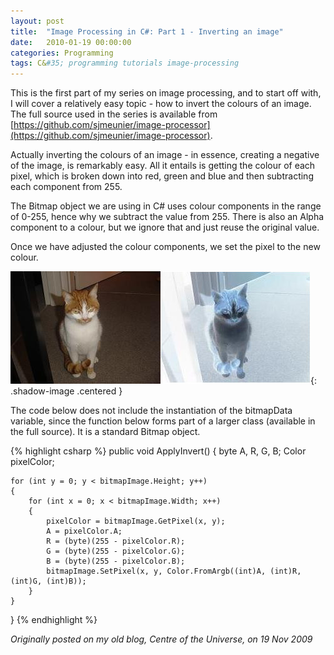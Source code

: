 ```yaml
---
layout: post
title:  "Image Processing in C#: Part 1 - Inverting an image"
date:   2010-01-19 00:00:00
categories: Programming
tags: C&#35; programming tutorials image-processing
---
```


This is the first part of my series on image processing, and to start off with, I will cover a relatively easy topic - how to invert the colours of an image. The full source used in the series is available from [https://github.com/sjmeunier/image-processor](https://github.com/sjmeunier/image-processor).

Actually inverting the colours of an image - in essence, creating a negative of the image, is remarkably easy. All it entails is getting the colour of each pixel, which is broken down into red, green and blue and then subtracting each component from 255.

The Bitmap object we are using in C# uses colour components in the range of 0-255, hence why we subtract the value from 255. There is also an Alpha component to a colour, but we ignore that and just reuse the original value.

Once we have adjusted the colour components, we set the pixel to the new colour.
<!--more-->

![Inverted image](/assets/images/blog/Garfield-Inverted.jpg){: .shadow-image .centered }

The code below does not include the instantiation of the bitmapData variable, since the function below forms part of a larger class (available in the full source). It is a standard Bitmap object.

{% highlight csharp %}
public void ApplyInvert()
{
    byte A, R, G, B;
    Color pixelColor;

    for (int y = 0; y < bitmapImage.Height; y++)
    {
        for (int x = 0; x < bitmapImage.Width; x++)
        {
            pixelColor = bitmapImage.GetPixel(x, y);
            A = pixelColor.A;
            R = (byte)(255 - pixelColor.R);
            G = (byte)(255 - pixelColor.G);
            B = (byte)(255 - pixelColor.B);
            bitmapImage.SetPixel(x, y, Color.FromArgb((int)A, (int)R, (int)G, (int)B));
        }
    }

}
{% endhighlight %}

_Originally posted on my old blog, Centre of the Universe, on 19 Nov 2009_